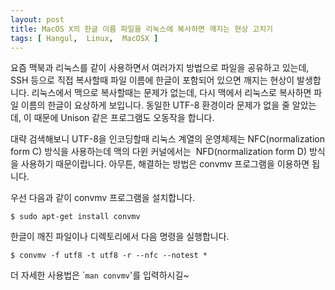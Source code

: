 ```yaml
---
layout: post
title: MacOS X의 한글 이름 파일을 리눅스에 복사하면 깨지는 현상 고치기
tags: [ Hangul,  Linux,  MacOSX ]
---
```


요즘 맥북과 리눅스를 같이 사용하면서 여러가지 방법으로 파일을 공유하고 있는데, SSH 등으로 직접 복사할때 파일 이름에 한글이 포함되어 있으면 깨지는 현상이 발생합니다. 리눅스에서 맥으로 복사할때는 문제가 없는데, 다시 맥에서 리눅스로 복사하면 파일 이름의 한글이 요상하게 보입니다. 동일한 UTF-8 환경이라 문제가 없을 줄 알았는데, 이 때문에 Unison 같은 프로그램도 오동작을 합니다.

대략 검색해보니 UTF-8을 인코딩할때 리눅스 계열의 운영체제는 NFC(normalization form C) 방식을 사용하는데 맥의 다윈 커널에서는  NFD(normalization form D) 방식을 사용하기 때문이랍니다. 아무튼, 해결하는 방법은 convmv 프로그램을 이용하면 됩니다.

우선 다음과 같이 convmv 프로그램을 설치합니다.

    $ sudo apt-get install convmv

한글이 깨진 파일이나 디렉토리에서 다음 명령을 실행합니다.

    $ convmv -f utf8 -t utf8 -r --nfc --notest *

더 자세한 사용법은 \``man convmv`'를 입력하시길~
